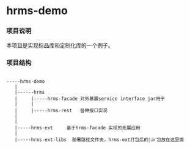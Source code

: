 # hrms-demo

### 项目说明

本项目是实现标品库和定制化库的一个例子。



### 项目结构
```

-----hrms-demo
   |
   |------hrms     
   |     |-----hrms-facade 对外暴露service interface jar用于
   |     |
   |     |-----hrms-rest   各种接口实现
   |
   |
   |-----hrms-ext     基于hrms-facade 实现的拓展应用
   |
   |-----hrms-ext-libs  部署路径文件夹，hrms-ext打包后的jar包放在这里面
  
```


